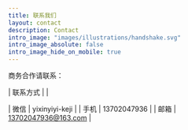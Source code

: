```yaml
---
title: 联系我们
layout: contact
description: Contact
intro_image: "images/illustrations/handshake.svg"
intro_image_absolute: false
intro_image_hide_on_mobile: true
---
```


商务合作请联系：

| 联系方式       |    |


| 微信   | yixinyiyi-keji |
| 手机   | 13702047936 |
| 邮箱   | 13702047936@163.com |
